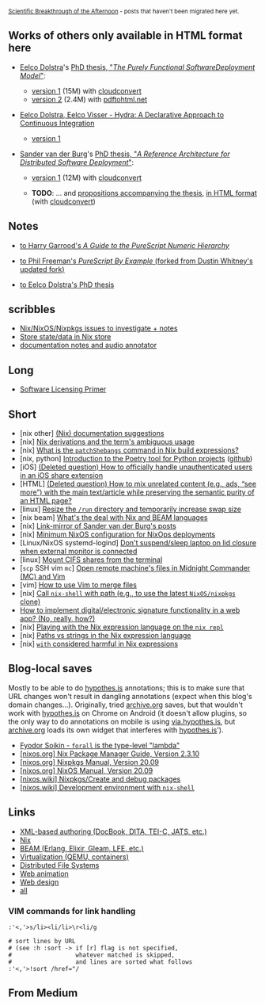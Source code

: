 <sup>[Scientific Breakthrough of the Afternoon](https://medium.com/scientific-breakthrough-of-the-afternoon) - posts that haven't been migrated here yet.</sup>

## Works of others only available in HTML format here

+ [Eelco Dolstra](https://edolstra.github.io/)'s [PhD thesis, "_The Purely Functional SoftwareDeployment Model_"](https://edolstra.github.io/pubs/phd-thesis.pdf):
  + [version 1](./works-of-others/eelco-dolstra-phd-thesis-v1.html) (15M) with [cloudconvert](https://cloudconvert.com/)
  + [version 2](./works-of-others/eelco-dolstra-phd-thesis-v2.html) (2.4M) with [pdftohtml.net](https://www.pdftohtml.net/)

+ [Eelco Dolstra, Eelco Visser - Hydra: A Declarative Approach to Continuous Integration](https://edolstra.github.io/pubs/hydra-scp-submitted.pdf)
  + [version 1](./works-of-others/dolstra-visser-hydra-scp-submitted.html)

+ [Sander van der Burg](http://sandervanderburg.nl/)'s [PhD thesis, "_A Reference Architecture for Distributed Software Deployment_"](http://sandervanderburg.nl/index.php/phdthesis):

  + [version 1](./works-of-others/sander-van-der-burg-phd-thesis.html) (12M) with [cloudconvert](https://cloudconvert.com/)

  + **TODO**: ... and [propositions accompanying the thesis](http://sandervanderburg.nl/pdf/phdthesis/phdpropositions.pdf), [in HTML format]() (with [cloudconvert](https://cloudconvert.com/))

## Notes

+ [to Harry Garrood's *A Guide to the PureScript Numeric Hierarchy*](https://annotated-a-guide-to-the-purescript-numeric-hierarchy.readthedocs.io/en/latest/)

+ [to Phil Freeman's *PureScript By Example* (forked from Dustin Whitney's updated fork)](https://github.com/toraritte/purescript-book/tree/practice)

+ [to Eelco Dolstra's PhD thesis](https://github.com/toraritte/nix.land/blob/main/dolstra-thesis-annotated.pdf)

## scribbles

+ [Nix/NixOS/Nixpkgs issues to investigate + notes](scribbles/nix-notes.md)
+ [Store state/data in Nix store](scribbles/store-state-in-nix-store.md)
+ [documentation notes and audio annotator](scribbles/audio-book-reader-and-annotator.md)

## Long

+ [Software Licensing Primer](https://toraritte.github.io/software-licensing-a-primer/)

## Short

+ \[nix other] [(Nix) documentation suggestions](https://github.com/toraritte/nix.land/blob/main/concepts-exploration/_documentation-suggestions/doc-suggestions.md)
+ \[nix] [Nix derivations and the term's ambiguous usage](https://github.com/toraritte/nix.land/blob/main/concepts-exploration/derivation-mysteries/nix-derivation-ambiguities.md)
+ \[nix] [What is the `patchShebangs` command in Nix build expressions?](https://github.com/toraritte/nix.land/blob/main/concepts-exploration/patchShebangs-nixos_discourse.md)
+ \[nix, python] [Introduction to the Poetry tool for Python projects](https://toraritte.github.io/poetry-intro/) ([github](https://github.com/toraritte/poetry-intro))
+ \[iOS] [(Deleted question) How to officially handle unauthenticated users in an iOS share extension](posts/deleted-how-to-officially-handle-unauthenticated-users-in-an-iOS-share-extension.htm)
+ \[HTML] [(Deleted question) How to mix unrelated content (e.g., ads, “see more”) with the main text/article while preserving the semantic purity of an HTML page?](posts/deleted-how-to-mix-unrelated-content-with-the-main-text-article-while-preserving-semantic-purity.html)
+ \[linux] [Resize the `/run` directory and temporarily increase swap size](posts/2020-06-11-resize-swap-and-run-dir.md)
+ \[nix beam] [What's the deal with Nix and BEAM languages](posts/2020-06-11-nix-and-BEAM.md)
+ \[nix] [Link-mirror of Sander van der Burg's posts](posts/2020-06-16-sander-van-der-burg-posts-all.md)
+ \[nix] [Minimum NixOS configuration for NixOps deployments](posts/2020-06-19-minimum-configuration-for-nixops-deployments.md)
+ \[Linux/NixOS systemd-logind] [Don't suspend/sleep laptop on lid closure when external monitor is connected](posts/2020-06-25-nixos-do-not-suspend-with-external-monitor.md)
+ \[linux] [Mount CIFS shares from the terminal](posts/2020-06-29-mount-cifs-shares.md)
+ \[`scp` SSH vim `mc`] [Open remote machine's files in Midnight Commander (MC) and Vim](posts/2020-07-03-open-remote-server-files-in-mc-scp-ssh.md)
+ \[vim] [How to use Vim to merge files](posts/2020-07-05-how-to-use-vim-to-merge-files.md)
+ \[nix] [Call `nix-shell` with path (e.g., to use the latest `NixOS/nixpkgs` clone)](posts/2020-07-15-nix-shell-with-specific-path.md)
+ [How to implement digital/electronic signature functionality in a web app? (No, really, how?)](posts/2020-07-18-how-to-implement-electronic-signature-web-app.md)
+ \[nix] [Playing with the Nix expression language on the `nix repl`](posts/2020-08-11-nix-expression-lang-repl.txt)
+ \[nix] [Paths vs strings in the Nix expression language](posts/2020-08-13-paths-vs-string-in-nix.md)
+ \[nix] [`with` considered harmful in Nix expressions](posts/2020-08-15-with-considered-harmful.md)

## Blog-local saves

Mostly to be able to do [hypothes.is](https://hypothes.is) annotations; this is to make sure that URL changes won't result in dangling annotations (expect when this blog's domain changes...). Originally, tried [archive.org](https://archive.org/) saves, but that wouldn't work with [hypothes.is](https://hypothes.is) on Chrome on Android (it doesn't allow plugins, so the only way to do annotations on mobile is using [via.hypothes.is](https://via.hypothes.is/), but [archive.org](https://archive.org/) loads its own widget that interferes with [hypothes.is](https://hypothes.is)').

+ [Fyodor Soikin - `forall` is the type-level "lambda"](saves/fyodor-soikin_forall-is-the-type-level-lambda.html)
+ [[nixos.org] Nix Package Manager Guide, Version 2.3.10](saves/Nix-Package-Manager-Guide-Version-2.3.10.html)
+ [[nixos.org] Nixpkgs Manual, Version 20.09](saves/Nixpkgs-Manual-Version-20.09.html)
+ [[nixos.org] NixOS Manual, Version 20.09](saves/NixOS-Manual-Version-20.09.html)
+ [[nixos.wiki] Nixpkgs/Create and debug packages](saves/Nixpkgs_Createanddebugpackages-NixOSWiki.html)
+ [[nixos.wiki] Development environment with `nix-shell`](saves/Developmentenvironmentwithnix-shell-NixOSWiki.html)

## Links

+ [XML-based authoring (DocBook, DITA, TEI-C, JATS, etc.)](links/docbook-links.html)
+ [Nix](links/nix.html)
+ [BEAM (Erlang, Elixir, Gleam, LFE, etc.)](links/beam.html)
+ [Virtualization (QEMU, containers)](links/virtualization.html)
+ [Distributed File Systems](links/distributed-fs.html)
+ [Web animation](links/web-animation.html)
+ [Web design](links/web-design.html)
+ [all](links/all.html)

### VIM commands for link handling

```text
:'<,'>s/li><li/li>\r<li/g

# sort lines by URL
# (see :h :sort -> if [r] flag is not specified,
#                  whatever matched is skipped,
#                  and lines are sorted what follows
:'<,'>!sort /href="/
```

## From Medium
